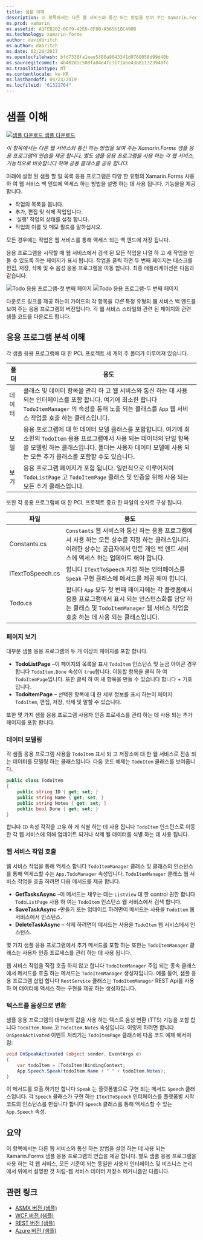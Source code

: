 ```yaml
---
title: 샘플 이해
description: 이 항목에서는 다른 웹 서비스와 통신 하는 방법을 보여 주는 Xamarin.Forms 샘플 응용 프로그램의 연습을 제공 합니다. 별도 샘플 응용 프로그램을 사용 하는 각 웹 서비스, 기능적으로 비슷합니다 하며 공용 클래스를 공유 합니다.
ms.prod: xamarin
ms.assetid: A3FEB262-0D79-42E6-8F8B-A565618C490B
ms.technology: xamarin-forms
author: davidbritch
ms.author: dabritch
ms.date: 02/28/2017
ms.openlocfilehash: bfd7330fa1eee5f80a9043341d9760058d99d48b
ms.sourcegitcommit: 4b402d1c508fa84e4fc3171a6e43b811323948fc
ms.translationtype: MT
ms.contentlocale: ko-KR
ms.lasthandoff: 04/23/2019
ms.locfileid: "61321764"
---
```

# <a name="understanding-the-sample"></a>샘플 이해

[![샘플 다운로드](~/media/shared/download.png) 샘플 다운로드](https://developer.xamarin.com/samples/xamarin-forms/WebServices/TodoREST)

_이 항목에서는 다른 웹 서비스와 통신 하는 방법을 보여 주는 Xamarin.Forms 샘플 응용 프로그램의 연습을 제공 합니다. 별도 샘플 응용 프로그램을 사용 하는 각 웹 서비스, 기능적으로 비슷합니다 하며 공용 클래스를 공유 합니다._

아래에 설명 된 샘플 할 일 목록 응용 프로그램은 다양 한 유형의 Xamarin.Forms 사용 하 여 웹 서비스 백 엔드에 액세스 하는 방법을 설명 하는 데 사용 됩니다. 기능을을 제공합니다.

- 작업의 목록을 봅니다.
- 추가, 편집 및 삭제 작업입니다.
- '실행' 작업의 상태를 설정 합니다.
- 작업의 이름 및 메모 필드를 말하십시오.

모든 경우에는 작업은 웹 서비스를 통해 액세스 되는 백 엔드에 저장 됩니다.

응용 프로그램을 시작할 때 웹 서비스에서 검색 된 모든 작업을 나열 하 고 새 작업을 만들 수 있도록 하는 페이지가 표시 됩니다. 작업을 클릭 하면 두 번째 페이지는 태스크를 편집, 저장, 삭제 및 수 음성 응용 프로그램을 이동 합니다. 최종 애플리케이션은 다음과 같습니다.

![](walkthrough-images/app-example-1.png "Todo 응용 프로그램-첫 번째 페이지")
![](walkthrough-images/app-example-2.png "Todo 응용 프로그램-두 번째 페이지")

다운로드 링크를 제공 하는이 가이드의 각 항목을 *다른* 특정 유형의 웹 서비스 백 엔드를 보여 주는 응용 프로그램의 버전입니다. 각 웹 서비스 스타일와 관련 된 페이지의 관련 샘플 코드를 다운로드 합니다.

## <a name="understanding-the-application-anatomy"></a>응용 프로그램 분석 이해

각 샘플 응용 프로그램에 대 한 PCL 프로젝트 세 개의 주 폴더가 이루어져 있습니다.

|폴더|용도|
|--- |--- |
|데이터|클래스 및 데이터 항목을 관리 하 고 웹 서비스와 통신 하는 데 사용 되는 인터페이스를 포함 합니다. 여기에 최소한 합니다 `TodoItemManager` 의 속성을 통해 노출 되는 클래스를 `App` 웹 서비스 작업을 호출 하는 클래스입니다.|
|모델|응용 프로그램에 대 한 데이터 모델 클래스를 포함합니다. 여기에 최소한의 `TodoItem` 응용 프로그램에서 사용 되는 데이터의 단일 항목을 모델링 하는 클래스입니다. 폴더는 사용자 데이터 모델에 사용 되는 모든 추가 클래스를 포함할 수도 있습니다.|
|보기|응용 프로그램 페이지가 포함 됩니다. 일반적으로 이루어져이 `TodoListPage` 고 `TodoItemPage` 클래스 및 인증을 위해 사용 되는 모든 추가 클래스입니다.|

또한 각 응용 프로그램에 대 한 PCL 프로젝트 중요 한 파일의 숫자로 구성 됩니다.

|파일|용도|
|--- |--- |
|Constants.cs|`Constants` 웹 서비스와 통신 하는 응용 프로그램에서 사용 하는 모든 상수를 지정 하는 클래스입니다. 이러한 상수는 공급자에서 만든 개인 백 엔드 서비스에 액세스 하는 업데이트 해야 합니다.|
|ITextToSpeech.cs|합니다 `ITextToSpeech` 지정 하는 인터페이스를 `Speak` 구현 클래스에 메서드를 제공 해야 합니다.|
|Todo.cs|합니다 `App` 모두 첫 번째 페이지에는 각 플랫폼에서 응용 프로그램에서 표시 되는 인스턴스화를 담당 하는 클래스 및 `TodoItemManager` 웹 서비스 작업을 호출 하는 데 사용 되는 클래스입니다.|

### <a name="viewing-pages"></a>페이지 보기

대부분 샘플 응용 프로그램의 두 개 이상의 페이지를 포함 합니다.

- **TodoListPage** –이 페이지의 목록을 표시 `TodoItem` 인스턴스 및 눈금 아이콘 경우 합니다 `TodoItem.Done` 속성이 `true`합니다. 이동할 항목을 클릭 하 여 `TodoItemPage`입니다. 또한 클릭 하 여 새 항목을 만들 수 있습니다 합니다 *+* 기호입니다.
- **TodoItemPage** – 선택한 항목에 대 한 세부 정보를 표시 하는이 페이지 `TodoItem`, 편집, 저장, 삭제 및 말할 수 있습니다.

또한 몇 가지 샘플 응용 프로그램 사용자 인증 프로세스를 관리 하는 데 사용 되는 추가 페이지를 포함 합니다.

### <a name="modeling-the-data"></a>데이터 모델링

각 샘플 응용 프로그램 사용을 `TodoItem` 표시 되 고 저장소에 대 한 웹 서비스로 전송 되는 데이터를 모델링 하는 클래스입니다. 다음 코드 예제는 `TodoItem` 클래스를 보여줍니다.

```csharp
public class TodoItem
{
    public string ID { get; set; }
    public string Name { get; set; }
    public string Notes { get; set; }
    public bool Done { get; set; }
}
```

합니다 `ID` 속성 각각을 고유 하 게 식별 하는 데 사용 됩니다 `TodoItem` 인스턴스로 이동한 각 웹 서비스에 의해 업데이트 되거나 삭제 될 데이터를 식별 하는 데 사용 됩니다.

### <a name="invoking-web-service-operations"></a>웹 서비스 작업 호출

웹 서비스 작업을 통해 액세스 합니다 `TodoItemManager` 클래스 및 클래스의 인스턴스를 통해 액세스할 수는 `App.TodoManager` 속성입니다. `TodoItemManager` 클래스 웹 서비스 작업을 호출 하려면 다음 메서드를 제공 합니다.

- **GetTasksAsync** –이 메서드는 채우는 데는 `ListView` 대 한 control 권한 합니다 `TodoListPage` 사용 하 여는 `TodoItem` 인스턴스 웹 서비스에서 검색 합니다.
- **SaveTaskAsync** -만들기 또는 업데이트 하려면이 메서드는 사용을 `TodoItem` 웹 서비스에서 인스턴스.
- **DeleteTaskAsync** – 삭제 하려면이 메서드는 사용을 `TodoItem` 웹 서비스에서 인스턴스.

몇 가지 샘플 응용 프로그램에서 추가 메서드를 포함 하는 또한는 `TodoItemManager` 클래스는 사용자 인증 프로세스를 관리 하는 데 사용 됩니다.

웹 서비스 작업을 직접 호출 하지 않고 합니다 `TodoItemManager` 주입 되는 종속 클래스에서 메서드를 호출 하는 메서드는 `TodoItemManager` 생성자입니다. 예를 들어, 샘플 응용 프로그램 삽입 합니다 `RestService` 클래스는 `TodoItemManager` REST Api를 사용 하 여 데이터에 액세스 하는 구현을 제공 하는 생성자입니다.

### <a name="translating-text-to-speech"></a>텍스트를 음성으로 변환

샘플 응용 프로그램의 대부분의 값을 사용 하는 텍스트 음성 변환 (TTS) 기능을 포함 합니다 `TodoItem.Name` 고 `TodoItem.Notes` 속성입니다. 이렇게 하려면 합니다 `OnSpeakActivated` 이벤트 처리기는 `TodoItemPage` 클래스에 다음 코드 예제 에서처럼:

```csharp
void OnSpeakActivated (object sender, EventArgs e)
{
    var todoItem = (TodoItem)BindingContext;
    App.Speech.Speak(todoItem.Name + " " + todoItem.Notes);
}
```

이 메서드를 호출 하기만 합니다 `Speak` 는 플랫폼별으로 구현 되는 메서드 `Speech` 클래스입니다. 각 `Speech` 클래스가 구현 하는 `ITextToSpeech` 인터페이스를 플랫폼별 시작 코드의 인스턴스를 만듭니다 합니다 `Speech` 클래스를 통해 액세스할 수 있는 `App.Speech` 속성.

## <a name="summary"></a>요약

이 항목에서는 다른 웹 서비스와 통신 하는 방법을 설명 하는 데 사용 되는 Xamarin.Forms 샘플 응용 프로그램의 연습을 제공 합니다. 별도 샘플 응용 프로그램을 사용 하는 각 웹 서비스, 모든 기준이 되는 동일한 사용자 인터페이스 및 비즈니스 논리에서 위에서 설명한 것 처럼-웹 서비스 데이터 저장소 메커니즘만 다릅니다.


## <a name="related-links"></a>관련 링크

- [ASMX 버전 (샘플)](https://developer.xamarin.com/samples/xamarin-forms/WebServices/TodoASMX)
- [WCF 버전 (샘플)](https://developer.xamarin.com/samples/xamarin-forms/WebServices/TodoWCF)
- [REST 버전 (샘플)](https://developer.xamarin.com/samples/xamarin-forms/WebServices/TodoREST)
- [Azure 버전 (샘플)](https://developer.xamarin.com/samples/xamarin-forms/WebServices/TodoAzure)
